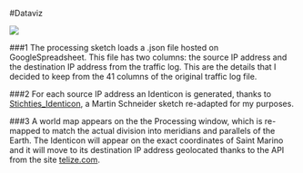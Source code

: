 #Dataviz

![](https://github.com/fraguz/ID2-2015/blob/4b3cef20273d2d6f8d6a5344756949e26bc4d93b/2_dataviz/Francesca/Dataviz.png?raw=true)

###1
The processing sketch loads a .json file hosted on GoogleSpreadsheet.
This file has two columns: the source IP address and the
destination IP address from the traffic log. This are the details that I decided to keep from the 41 columns of the original traffic log file.

###2
For each source IP address an Identicon is generated, thanks to [Stichties_Identicon](https://github.com/craftoid/stitchies-p5/blob/master/stitchies/stitchies.pde), a Martin Schneider sketch re-adapted for my purposes.

###3
A world map appears on the the Processing window, which is re-mapped to match the actual division into meridians and parallels of the Earth.
The Identicon will appear on the exact coordinates of Saint Marino and it will move to its destination IP address geolocated thanks to the API from the site [telize.com](http://telize.com).
